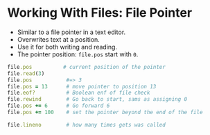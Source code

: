 # Working With Files: File Pointer

- Similar to a file pointer in a text editor.
- Overwrites text at a position.
- Use it for both writing and reading.
- The pointer position: `file.pos` start with `0`.

```ruby
file.pos          # current position of the pointer
file.read(3)
file.pos           #=> 3
file.pos = 13      # move pointer to position 13
file.eof?          # Boolean enf of file check
file.rewind        # Go back to start, sams as assigning 0
file.pos += 6      # Go forward 6
file.pos += 100    # set the pointer beyond the end of the file
```

```ruby
file.lineno        # how many times gets was called
```